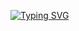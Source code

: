 [![Typing SVG](https://readme-typing-svg.demolab.com?font=Fira+Code&pause=1000&color=A3C585&width=435&lines=Nice+to+meet+you!+I'm+Nate.+%F0%9F%91%8B%F0%9F%8F%BC)](https://git.io/typing-svg)

<!--
**nathansoum/nathansoum** is a ✨ _special_ ✨ repository because its `README.md` (this file) appears on your GitHub profile.

Here are some ideas to get you started:

- 🔭 I’m currently working on ...
- 🌱 I’m currently learning ...
- 👯 I’m looking to collaborate on ...
- 🤔 I’m looking for help with ...
- 💬 Ask me about ...
- 📫 How to reach me: ...
- 😄 Pronouns: ...
- ⚡ Fun fact: ...
-->
